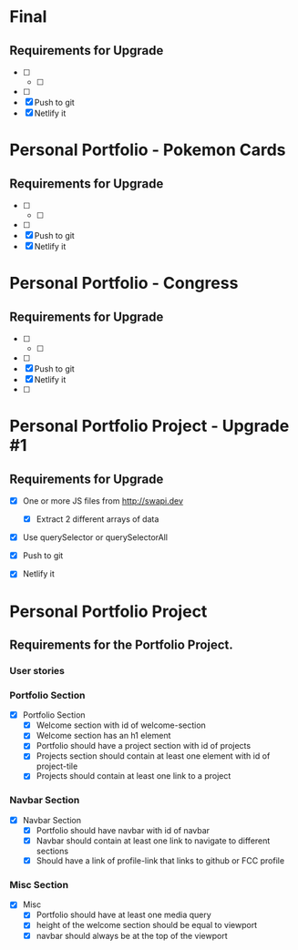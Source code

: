 # Final
## Requirements for Upgrade 

- [ ] 
    - [ ] 
- [ ] 
- [x] Push to git
- [x] Netlify it

# Personal Portfolio - Pokemon Cards
## Requirements for Upgrade 

- [ ] 
    - [ ] 
- [ ] 
- [x] Push to git
- [x] Netlify it

# Personal Portfolio - Congress 
## Requirements for Upgrade 

- [ ] 
    - [ ] 
- [ ] 
- [x] Push to git
- [x] Netlify it
- [ ] 

# Personal Portfolio Project - Upgrade #1
## Requirements for Upgrade 

- [x] One or more JS files from http://swapi.dev
    - [x] Extract 2 different arrays of data
- [x] Use querySelector or querySelectorAll
- [x] Push to git
- [x] Netlify it



# Personal Portfolio Project

## Requirements for the Portfolio Project.

### User stories

### Portfolio Section

- [x] Portfolio Section
    - [x] Welcome section with id of welcome-section
    - [x] Welcome section has an h1 element
    - [x] Portfolio should have a project section with id of projects
    - [x] Projects section should contain at least one element with id of project-tile
    - [x] Projects should contain at least one link to a project

### Navbar Section
- [x] Navbar Section
    - [x] Portfolio should have navbar with id of navbar
    - [x] Navbar should contain at least one link to navigate to different sections
    - [x] Should have a link of profile-link that links to github or FCC profile

### Misc Section
- [x] Misc
    - [x] Portfolio should have at least one media query
    - [x] height of the welcome section should be equal to viewport
    - [x] navbar should always be at the top of the viewport
